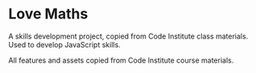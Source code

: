 # Love Maths

A skills development project, copied from Code Institute class materials. Used to develop JavaScript skills.

All features and assets copied from Code Institute course materials.